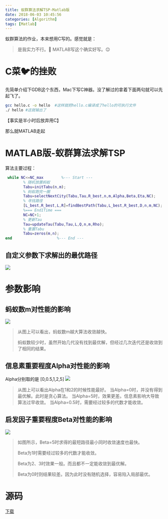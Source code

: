 ```yaml
---
title: 蚁群算法求解TSP-Matlab版
date: 2018-06-03 10:45:56
categories: [Algorithm]
tags: [Matlab]
---
```


蚁群算法的作业，本来想用C写的。感觉就是：
> 是我实力不行。🙈
> MATLAB写这个确实好写。😌

<!---more--->

# C菜🐦的挫败

先简单介绍下GDB这个东西，Mac下写C神器。没了解过的拿着下面两句就可以先起飞了。

```bash
gcc hello.c -o hello  #这样就把hello.c编译成了hello的可执行文件
./ hello #这就输出了
```
【事实是半小时后放弃用C】

那么就MATLAB走起


# MATLAB版-蚁群算法求解TSP

算法主要过程：

```Matlab
 while NC<=NC_max        %--- Start ---
        % 随机放置蚂蚁
        Tabu=initTabu(n,m);
        % 蚂蚁跑完一圈
        Tabu=selectNextCity(Tabu,Tau,R_best,n,m,Alpha,Beta,Eta,NC);
        % 寻找路径
        [L_best,R_best,L,R]=findBestPath(Tabu,L_best,R_best,D,n,m,NC);
        %=== End1Time ===
        NC=NC+1;
        % 更新Tau
        Tau=updateTau(Tabu,Tau,L,Q,n,m,Rho);
        % 重置Tabu
        Tabu=zeros(m,n); 
end                    %--- End ---
```

## 自定义参数下求解出的最优路径

![](http://p66eruxmw.bkt.clouddn.com/15284289629541.jpg)

# 参数影响

## 蚂蚁数m对性能的影响

![](http://p66eruxmw.bkt.clouddn.com/15284295238328.jpg)

> 从图上可以看出，蚂蚁数m越大算法收敛越快。
>
> 蚂蚁数较少时，虽然开始几代没有找到最优解，但经过几次迭代还是收敛到了相同的结果。

## 信息素重要程度Alpha对性能的影响

Alpha分别取的是 [0,0.5,1,2,5]
![](http://p66eruxmw.bkt.clouddn.com/15282602841547.jpg)
> 从图上可以看出Alpha在1和2的时候性能最好。
> 当Alpha=0时，并没有得到最优解。此时是贪心算法。
> 当Alpha=5时，效果更差。信息素影响大导致算法过早收敛。
> 当Alpha=0.5时，需要经过较多的代数才能收敛。

## 启发因子重要程度Beta对性能的影响

![](http://p66eruxmw.bkt.clouddn.com/15282645013553.jpg)


> 如图所示，Beta=5时求得的最短路径最小同时收敛速度也最快。
>
> Beta为1时需要经过较多的代数才能收敛。
>
> Beta为2、3时效果一般。而且都不一定能收敛到最优解。
>
> Beta为0时则结果较差。因为此时没有随机选择，容易陷入局部最优。



# 源码
[下载](http://oo1.win/Hw.zip)

